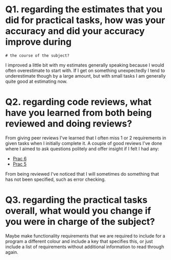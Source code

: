 
# Q1. regarding the estimates that you did for practical tasks, how was your accuracy and did your accuracy improve during
    # the course of the subject?
    
I improved a little bit with my estimates generally speaking because I would often overestimate to start with.
If I get on something unexpectedly I tend to underestimate though by a large amount, but with small tasks I am generally
quite good at estimating now.

# Q2. regarding code reviews, what have you learned from both being reviewed and doing reviews?

From giving peer reviews I've learned that I often miss 1 or 2 requirements in given tasks when I initially complete it.
A couple of good reviews I've done where I aimed to ask questions politely and offer insight if I felt I had any:
- [Prac 6](https://github.com/Jimmyrynn/cp1404practicals/pull/4)
- [Prac 5](https://github.com/callumjriley3/cp1404practicals/pull/2)

From being reviewed I've noticed that I will sometimes do something that has not been specified, such as
error checking.

# Q3. regarding the practical tasks overall, what would you change if you were in charge of the subject?

Maybe make functionality requirements that we are required to include for a program a different colour and include 
a key that specifies this, or just include a list of requirements without additional information to read through again.
